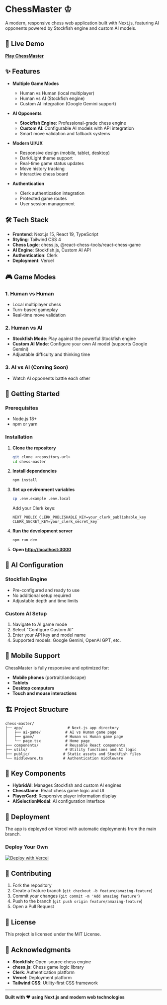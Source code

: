 # ChessMaster ♔

A modern, responsive chess web application built with Next.js, featuring AI opponents powered by Stockfish engine and custom AI models.

## 🚀 Live Demo

**[Play ChessMaster](https://chess-master-one-delta.vercel.app/)**

## ✨ Features

- **Multiple Game Modes**
  - Human vs Human (local multiplayer)
  - Human vs AI (Stockfish engine)
  - Custom AI integration (Google Gemini support)

- **AI Opponents**
  - **Stockfish Engine**: Professional-grade chess engine
  - **Custom AI**: Configurable AI models with API integration
  - Smart move validation and fallback systems

- **Modern UI/UX**
  - Responsive design (mobile, tablet, desktop)
  - Dark/Light theme support
  - Real-time game status updates
  - Move history tracking
  - Interactive chess board

- **Authentication**
  - Clerk authentication integration
  - Protected game routes
  - User session management

## 🛠️ Tech Stack

- **Frontend**: Next.js 15, React 19, TypeScript
- **Styling**: Tailwind CSS 4
- **Chess Logic**: chess.js, @react-chess-tools/react-chess-game
- **AI Engine**: Stockfish.js, Custom AI API
- **Authentication**: Clerk
- **Deployment**: Vercel

## 🎮 Game Modes

### 1. Human vs Human
- Local multiplayer chess
- Turn-based gameplay
- Real-time move validation

### 2. Human vs AI
- **Stockfish Mode**: Play against the powerful Stockfish engine
- **Custom AI Mode**: Configure your own AI model (supports Google Gemini)
- Adjustable difficulty and thinking time

### 3. AI vs AI (Coming Soon)
- Watch AI opponents battle each other

## 🚀 Getting Started

### Prerequisites
- Node.js 18+ 
- npm or yarn

### Installation

1. **Clone the repository**
   ```bash
   git clone <repository-url>
   cd chess-master
   ```

2. **Install dependencies**
   ```bash
   npm install
   ```

3. **Set up environment variables**
   ```bash
   cp .env.example .env.local
   ```
   
   Add your Clerk keys:
   ```env
   NEXT_PUBLIC_CLERK_PUBLISHABLE_KEY=your_clerk_publishable_key
   CLERK_SECRET_KEY=your_clerk_secret_key
   ```

4. **Run the development server**
   ```bash
   npm run dev
   ```

5. **Open [http://localhost:3000](http://localhost:3000)**

## 🤖 AI Configuration

### Stockfish Engine
- Pre-configured and ready to use
- No additional setup required
- Adjustable depth and time limits

### Custom AI Setup
1. Navigate to AI game mode
2. Select "Configure Custom AI"
3. Enter your API key and model name
4. Supported models: Google Gemini, OpenAI GPT, etc.

## 📱 Mobile Support

ChessMaster is fully responsive and optimized for:
- **Mobile phones** (portrait/landscape)
- **Tablets** 
- **Desktop computers**
- **Touch and mouse interactions**

## 🏗️ Project Structure

```
chess-master/
├── app/                    # Next.js app directory
│   ├── ai-game/           # AI vs Human game page
│   ├── game/              # Human vs Human game page
│   └── page.tsx           # Home page
├── components/            # Reusable React components
├── utils/                 # Utility functions and AI logic
├── public/               # Static assets and Stockfish files
└── middleware.ts         # Authentication middleware
```

## 🔧 Key Components

- **HybridAI**: Manages Stockfish and custom AI engines
- **ChessGame**: React chess game logic and UI
- **PlayerCard**: Responsive player information display
- **AISelectionModal**: AI configuration interface

## 🚀 Deployment

The app is deployed on Vercel with automatic deployments from the main branch.

### Deploy Your Own

[![Deploy with Vercel](https://vercel.com/button)](https://vercel.com/new/clone?repository-url=https://github.com/your-username/chess-master)

## 🤝 Contributing

1. Fork the repository
2. Create a feature branch (`git checkout -b feature/amazing-feature`)
3. Commit your changes (`git commit -m 'Add amazing feature'`)
4. Push to the branch (`git push origin feature/amazing-feature`)
5. Open a Pull Request

## 📄 License

This project is licensed under the MIT License.

## 🙏 Acknowledgments

- **Stockfish**: Open-source chess engine
- **chess.js**: Chess game logic library
- **Clerk**: Authentication platform
- **Vercel**: Deployment platform
- **Tailwind CSS**: Utility-first CSS framework

---

**Built with ❤️ using Next.js and modern web technologies**